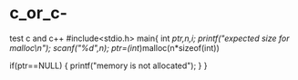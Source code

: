 # c_or_c-
test c and c++
#include<stdio.h>
main{
int *ptr,n,i;
printf("expected size for malloc\n");
scanf("%d",n);
ptr=(int*)malloc(n*sizeof(int))

if(ptr==NULL)
{
  printf("memory is not allocated");
}
}
